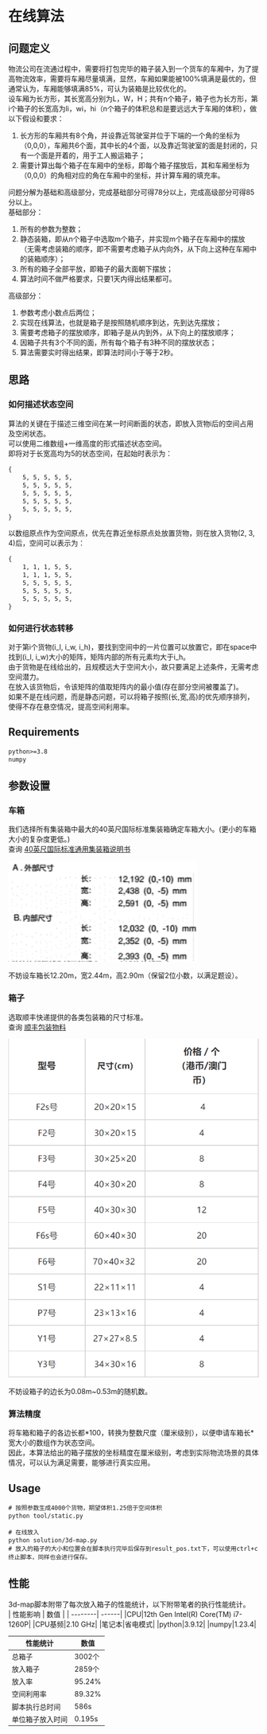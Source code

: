 # 在线算法
## 问题定义
物流公司在流通过程中，需要将打包完毕的箱子装入到一个货车的车厢中，为了提高物流效率，需要将车厢尽量填满，显然，车厢如果能被100%填满是最优的，但通常认为，车厢能够填满85%，可认为装箱是比较优化的。  
设车厢为长方形，其长宽高分别为L，W，H；共有n个箱子，箱子也为长方形，第i个箱子的长宽高为li，wi，hi（n个箱子的体积总和是要远远大于车厢的体积），做以下假设和要求：  
1. 长方形的车厢共有8个角，并设靠近驾驶室并位于下端的一个角的坐标为（0,0,0），车厢共6个面，其中长的4个面，以及靠近驾驶室的面是封闭的，只有一个面是开着的，用于工人搬运箱子；  
2. 需要计算出每个箱子在车厢中的坐标，即每个箱子摆放后，其和车厢坐标为（0,0,0）的角相对应的角在车厢中的坐标，并计算车厢的填充率。

问题分解为基础和高级部分，完成基础部分可得78分以上，完成高级部分可得85分以上。  
基础部分：  
1. 所有的参数为整数；
2. 静态装箱，即从n个箱子中选取m个箱子，并实现m个箱子在车厢中的摆放（无需考虑装箱的顺序，即不需要考虑箱子从内向外，从下向上这种在车厢中的装箱顺序）；
3. 所有的箱子全部平放，即箱子的最大面朝下摆放；
4. 算法时间不做严格要求，只要1天内得出结果都可。  

高级部分：  
1. 参数考虑小数点后两位；
2. 实现在线算法，也就是箱子是按照随机顺序到达，先到达先摆放；
3. 需要考虑箱子的摆放顺序，即箱子是从内到外，从下向上的摆放顺序；
4. 因箱子共有3个不同的面，所有每个箱子有3种不同的摆放状态；
5. 算法需要实时得出结果，即算法时间小于等于2秒。

## 思路
### 如何描述状态空间
算法的关键在于描述三维空间在某一时间断面的状态，即放入货物i后的空间占用及空闲状态。  
可以使用二维数组+一维高度的形式描述状态空间。  
即将对于长宽高均为5的状态空间，在起始时表示为：
```
{
    5, 5, 5, 5, 5,
    5, 5, 5, 5, 5,
    5, 5, 5, 5, 5,
    5, 5, 5, 5, 5,
    5, 5, 5, 5, 5,
}
```
以数组原点作为空间原点，优先在靠近坐标原点处放置货物，则在放入货物(2, 3, 4)后，空间可以表示为：
```
{
    1, 1, 1, 5, 5,
    1, 1, 1, 5, 5,
    5, 5, 5, 5, 5,
    5, 5, 5, 5, 5,
    5, 5, 5, 5, 5,
}
```
### 如何进行状态转移
对于第i个货物(i_l, i_w, i_h)，要找到空间中的一片位置可以放置它，即在space中找到(i_l, i_w)大小的矩阵，矩阵内部的所有元素均大于i_h。  
由于货物是在线给出的，且规模远大于空间大小，故只要满足上述条件，无需考虑空间潜力。  
在放入该货物后，令该矩阵的值取矩阵内的最小值(存在部分空间被覆盖了)。  
如果不是在线问题，而是静态问题，可以将箱子按照(长,宽,高)的优先顺序排列，使得不存在悬空情况，提高空间利用率。
## Requirements
```
python>=3.8
numpy
```
## 参数设置
### 车箱
我们选择所有集装箱中最大的40英尺国际标准集装箱确定车箱大小。(更小的车箱大小的复杂度更低。)  
查询 [40英尺国际标准通用集装箱说明书](https://max.book118.com/html/2020/0927/6020042014003002.shtm)

![img](img.png)  

不妨设车箱长12.20m，宽2.44m，高2.90m（保留2位小数，以满足题设）。
### 箱子
选取顺丰快递提供的各类包装箱的尺寸标准。  
查询 [顺丰包装物料](https://htm.sf-express.com/HK/sc/products_services/Express_Services/Value_added_Services/SF_Packing_Materials/)

![box](box.png)  

不妨设箱子的边长为0.08m~0.53m的随机数。  
### 算法精度
将车箱和箱子的各边长都*100，转换为整数尺度（厘米级别），以便申请车箱长\*宽大小的数组作为状态空间。  
因此，本算法给出的箱子摆放的坐标精度在厘米级别，考虑到实际物流场景的具体情况，可以认为满足需要，能够进行真实应用。  
## Usage
```
# 按照参数生成4000个货物，期望体积1.25倍于空间体积
python tool/static.py

# 在线放入
python solution/3d-map.py
# 放入的箱子的大小和位置会在脚本执行完毕后保存到result_pos.txt下，可以使用ctrl+c终止脚本，同样也会进行保存。
```
## 性能
3d-map脚本附带了每次放入箱子的性能统计，以下附带笔者的执行性能统计。   
| 性能影响 | 数值 |
| --------| ------|
|CPU|12th Gen Intel(R) Core(TM) i7-1260P|
|CPU基频|2.10 GHz|
|笔记本|省电模式|
|python|3.9.12|
|numpy|1.23.4|

| 性能统计 |数值 |
| --------| ------|
| 总箱子 |3002个|
| 放入箱子| 2859个|
| 放入率|95.24%|
| 空间利用率|89.32%|
| 脚本执行总时间| 586s|
|单位箱子放入时间|0.195s|
